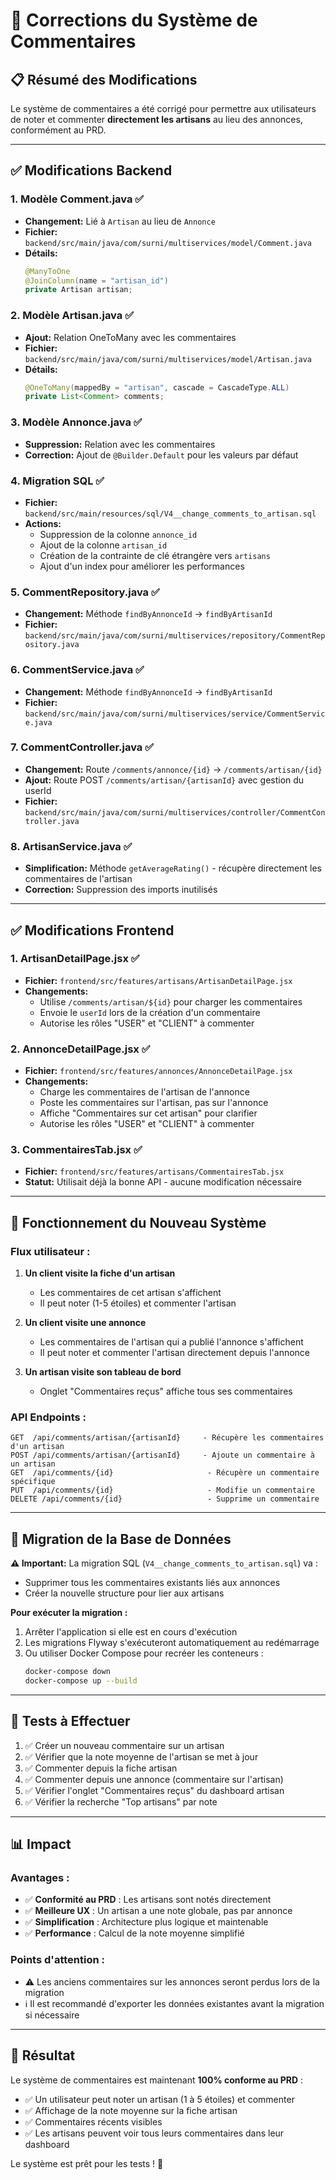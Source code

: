 # 🔧 Corrections du Système de Commentaires

## 📋 Résumé des Modifications

Le système de commentaires a été corrigé pour permettre aux utilisateurs de noter et commenter **directement les artisans** au lieu des annonces, conformément au PRD.

---

## ✅ Modifications Backend

### 1. **Modèle Comment.java** ✅

- **Changement:** Lié à `Artisan` au lieu de `Annonce`
- **Fichier:** `backend/src/main/java/com/surni/multiservices/model/Comment.java`
- **Détails:**
  ```java
  @ManyToOne
  @JoinColumn(name = "artisan_id")
  private Artisan artisan;
  ```

### 2. **Modèle Artisan.java** ✅

- **Ajout:** Relation OneToMany avec les commentaires
- **Fichier:** `backend/src/main/java/com/surni/multiservices/model/Artisan.java`
- **Détails:**
  ```java
  @OneToMany(mappedBy = "artisan", cascade = CascadeType.ALL)
  private List<Comment> comments;
  ```

### 3. **Modèle Annonce.java** ✅

- **Suppression:** Relation avec les commentaires
- **Correction:** Ajout de `@Builder.Default` pour les valeurs par défaut

### 4. **Migration SQL** ✅

- **Fichier:** `backend/src/main/resources/sql/V4__change_comments_to_artisan.sql`
- **Actions:**
  - Suppression de la colonne `annonce_id`
  - Ajout de la colonne `artisan_id`
  - Création de la contrainte de clé étrangère vers `artisans`
  - Ajout d'un index pour améliorer les performances

### 5. **CommentRepository.java** ✅

- **Changement:** Méthode `findByAnnonceId` → `findByArtisanId`
- **Fichier:** `backend/src/main/java/com/surni/multiservices/repository/CommentRepository.java`

### 6. **CommentService.java** ✅

- **Changement:** Méthode `findByAnnonceId` → `findByArtisanId`
- **Fichier:** `backend/src/main/java/com/surni/multiservices/service/CommentService.java`

### 7. **CommentController.java** ✅

- **Changement:** Route `/comments/annonce/{id}` → `/comments/artisan/{id}`
- **Ajout:** Route POST `/comments/artisan/{artisanId}` avec gestion du userId
- **Fichier:** `backend/src/main/java/com/surni/multiservices/controller/CommentController.java`

### 8. **ArtisanService.java** ✅

- **Simplification:** Méthode `getAverageRating()` - récupère directement les commentaires de l'artisan
- **Correction:** Suppression des imports inutilisés

---

## ✅ Modifications Frontend

### 1. **ArtisanDetailPage.jsx** ✅

- **Fichier:** `frontend/src/features/artisans/ArtisanDetailPage.jsx`
- **Changements:**
  - Utilise `/comments/artisan/${id}` pour charger les commentaires
  - Envoie le `userId` lors de la création d'un commentaire
  - Autorise les rôles "USER" et "CLIENT" à commenter

### 2. **AnnonceDetailPage.jsx** ✅

- **Fichier:** `frontend/src/features/annonces/AnnonceDetailPage.jsx`
- **Changements:**
  - Charge les commentaires de l'artisan de l'annonce
  - Poste les commentaires sur l'artisan, pas sur l'annonce
  - Affiche "Commentaires sur cet artisan" pour clarifier
  - Autorise les rôles "USER" et "CLIENT" à commenter

### 3. **CommentairesTab.jsx** ✅

- **Fichier:** `frontend/src/features/artisans/CommentairesTab.jsx`
- **Statut:** Utilisait déjà la bonne API - aucune modification nécessaire

---

## 🎯 Fonctionnement du Nouveau Système

### Flux utilisateur :

1. **Un client visite la fiche d'un artisan**

   - Les commentaires de cet artisan s'affichent
   - Il peut noter (1-5 étoiles) et commenter l'artisan

2. **Un client visite une annonce**

   - Les commentaires de l'artisan qui a publié l'annonce s'affichent
   - Il peut noter et commenter l'artisan directement depuis l'annonce

3. **Un artisan visite son tableau de bord**
   - Onglet "Commentaires reçus" affiche tous ses commentaires

### API Endpoints :

```
GET  /api/comments/artisan/{artisanId}     - Récupère les commentaires d'un artisan
POST /api/comments/artisan/{artisanId}     - Ajoute un commentaire à un artisan
GET  /api/comments/{id}                     - Récupère un commentaire spécifique
PUT  /api/comments/{id}                     - Modifie un commentaire
DELETE /api/comments/{id}                   - Supprime un commentaire
```

---

## 🔄 Migration de la Base de Données

**⚠️ Important:** La migration SQL (`V4__change_comments_to_artisan.sql`) va :

- Supprimer tous les commentaires existants liés aux annonces
- Créer la nouvelle structure pour lier aux artisans

**Pour exécuter la migration :**

1. Arrêter l'application si elle est en cours d'exécution
2. Les migrations Flyway s'exécuteront automatiquement au redémarrage
3. Ou utiliser Docker Compose pour recréer les conteneurs :
   ```bash
   docker-compose down
   docker-compose up --build
   ```

---

## 🧪 Tests à Effectuer

1. ✅ Créer un nouveau commentaire sur un artisan
2. ✅ Vérifier que la note moyenne de l'artisan se met à jour
3. ✅ Commenter depuis la fiche artisan
4. ✅ Commenter depuis une annonce (commentaire sur l'artisan)
5. ✅ Vérifier l'onglet "Commentaires reçus" du dashboard artisan
6. ✅ Vérifier la recherche "Top artisans" par note

---

## 📊 Impact

### Avantages :

- ✅ **Conformité au PRD** : Les artisans sont notés directement
- ✅ **Meilleure UX** : Un artisan a une note globale, pas par annonce
- ✅ **Simplification** : Architecture plus logique et maintenable
- ✅ **Performance** : Calcul de la note moyenne simplifié

### Points d'attention :

- ⚠️ Les anciens commentaires sur les annonces seront perdus lors de la migration
- ℹ️ Il est recommandé d'exporter les données existantes avant la migration si nécessaire

---

## 🎉 Résultat

Le système de commentaires est maintenant **100% conforme au PRD** :

- ✅ Un utilisateur peut noter un artisan (1 à 5 étoiles) et commenter
- ✅ Affichage de la note moyenne sur la fiche artisan
- ✅ Commentaires récents visibles
- ✅ Les artisans peuvent voir tous leurs commentaires dans leur dashboard

Le système est prêt pour les tests ! 🚀
